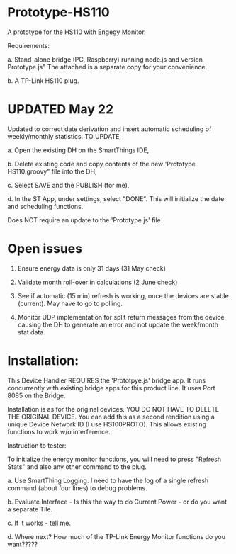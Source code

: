 # Prototype-HS110
A prototype for the HS110 with Engegy Monitor.

Requirements:

a.  Stand-alone bridge (PC, Raspberry) running node.js and version Prototype.js"  The attached is a separate copy for your convenience.

b.  A TP-Link HS110 plug.

# UPDATED May 22

Updated to correct date derivation and insert automatic scheduling of weekly/monthly statistics.  TO UPDATE,

a.  Open the existing DH on the SmartThings IDE,

b.  Delete existing code and copy contents of the new 'Prototype HS110.groovy" file into the DH,

c.  Select SAVE and the PUBLISH (for me),

d.  In the ST App, under settings, select "DONE".  This will initialize the date and scheduling functions.

Does NOT require an update to the 'Prototype.js' file.

# Open issues

1.  Ensure energy data is only 31 days (31 May check)

2.  Validate month roll-over in calculations (2 June check)

3.  See if automatic (15 min) refresh is working, once the devices are stable (current).  May have to go to polling.

4.  Monitor UDP implementation for split return messages from the device causing the DH to generate an error and not update the week/month stat data.

# Installation:

This Device Handler REQUIRES the 'Prototpye.js' bridge app.  It runs concurrently with existing bridge apps for this product line. It uses Port 8085 on the Bridge.

Installation is as for the original devices.  YOU DO NOT HAVE TO DELETE THE ORIGINAL DEVICE.  You can add this as a second rendition using a unique Device Network ID (I use HS100PROTO).  This allows existing functions to work w/o interference.

Instruction to tester:

To initialize the energy monitor functions, you will need to press "Refresh Stats" and also any other command to the plug.

a.  Use SmartThing Logging.  I need to have the log of a single refresh command (about four lines) to debug problems.

b.  Evaluate Interface - Is this the way to do Current Power - or do you want a separate Tile.

c.  If it works - tell me.

d.  Where next?  How much of the TP-Link Energy Monitor functions do you want?????

